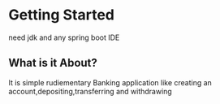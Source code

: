 # Getting Started

need jdk and any spring boot IDE 

## What is it About?

It is simple rudiementary Banking application like creating an account,depositing,transferring and withdrawing

